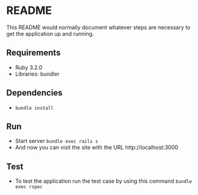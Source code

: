 # README

This README would normally document whatever steps are necessary to get the
application up and running.

## Requirements
  - Ruby 3.2.0
  - Libraries: bundler
## Dependencies
  - `bundle install`
## Run
  - Start server
    `bundle exec rails s`
  - And now you can visit the site with the URL http://localhost:3000
## Test
  - To test the application run the test case by using this command
    `bundle exec rspec`

